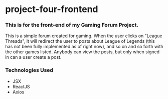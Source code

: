 # project-four-frontend

### This is for the front-end of my Gaming Forum Project.

This is a simple forum created for gaming. When the user clicks on "League Threads", it will redirect the user to posts about League of Legends (this has not been fully implemented as of right now), and so on and so forth with the other games listed. Anybody can view the posts, but only when signed in can a user create a post.

### Technologies Used
- JSX
- ReactJS
- Axios
